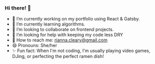 ### Hi there! 👋

- 🔭 I’m currently working on my portfolio using React & Gatsby.
- 🌱 I’m currently learning algorithms.
- 👯 I’m looking to collaborate on frontend projects.
- 🤔 I’m looking for help with keeping my code less DRY
- 📧 How to reach me: rianna.cleary@gmail.com
- 😄 Pronouns: She/her
- ✨ Fun fact: When I'm not coding, I'm usually playing video games, DJing, or perfecting the perfect ramen dish!

